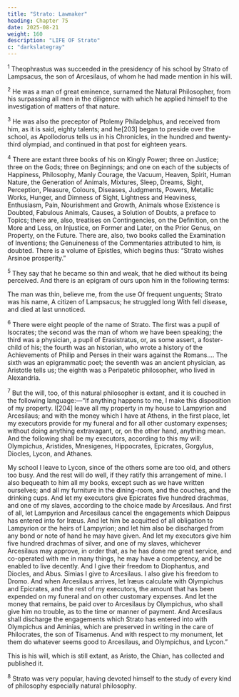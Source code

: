```yaml
---
title: "Strato: Lawmaker"
heading: Chapter 75
date: 2025-08-21
weight: 160
description: "LIFE OF Strato"
c: "darkslategray"
---
```



<sup>1</sup> Theophrastus was succeeded in the presidency of his school by Strato of Lampsacus, the son of Arcesilaus, of whom he had made mention in his will.

<sup>2</sup> He was a man of great eminence, surnamed the Natural Philosopher, from his surpassing all men in the diligence with which he applied himself to the investigation of matters of that nature.

<sup>3</sup> He was also the preceptor of Ptolemy Philadelphus, and received from him, as it is said, eighty talents; and he[203] began to preside over the school, as Apollodorus tells us in his Chronicles, in the hundred and twenty-third olympiad, and continued in that post for eighteen years.


<sup>4</sup> There are extant three books of his on Kingly Power; three on Justice; three on the Gods; three on Beginnings; and one on each of the subjects of Happiness, Philosophy, Manly Courage, the Vacuum, Heaven, Spirit, Human Nature, the Generation of Animals, Mixtures, Sleep, Dreams, Sight, Perception, Pleasure, Colours, Diseases, Judgments, Powers, Metallic Works, Hunger, and Dimness of Sight, Lightness and Heaviness, Enthusiasm, Pain, Nourishment and Growth, Animals whose Existence is Doubted, Fabulous Animals, Causes, a Solution of Doubts, a preface to Topics; there are, also, treatises on Contingencies, on the Definition, on the More and Less, on Injustice, on Former and Later, on the Prior Genus, on Property, on the Future. There are, also, two books called the Examination of Inventions; the Genuineness of the Commentaries attributed to him, is doubted. There is a volume of Epistles, which begins thus: “Strato wishes Arsinoe prosperity.”


<sup>5</sup> They say that he became so thin and weak, that he died without its being perceived. And there is an epigram of ours upon him in the following terms:

The man was thin, believe me, from the use
Of frequent unguents; Strato was his name,
A citizen of Lampsacus; he struggled long
With fell disease, and died at last unnoticed.


<sup>6</sup> There were eight people of the name of Strato. The first was a pupil of Isocrates; the second was the man of whom we have been speaking; the third was a physician, a pupil of Erasistratus, or, as some assert, a foster-child of his; the fourth was an historian, who wrote a history of the Achievements of Philip and Perses in their wars against the Romans.… The sixth was an epigrammatic poet; the seventh was an ancient physician, as Aristotle tells us; the eighth was a Peripatetic philosopher, who lived in Alexandria.

<sup>7</sup> But the will, too, of this natural philosopher is extant, and it is couched in the following language:—“If anything happens to me, I make this disposition of my property. I[204] leave all my property in my house to Lampyrion and Arcesilaus; and with the money which I have at Athens, in the first place, let my executors provide for my funeral and for all other customary expenses; without doing anything extravagant, or, on the other hand, anything mean. And the following shall be my executors, according to this my will: Olympichus, Aristides, Mnesigenes, Hippocrates, Epicrates, Gorgylus, Diocles, Lycon, and Athanes.

My school I leave to Lycon, since of the others some are too old, and others too busy. And the rest will do well, if they ratify this arrangement of mine. I also bequeath to him all my books, except such as we have written ourselves; and all my furniture in the dining-room, and the couches, and the drinking cups. And let my executors give Epicrates five hundred drachmas, and one of my slaves, according to the choice made by Arcesilaus. And first of all, let Lampyrion and Arcesilaus cancel the engagements which Daippus has entered into for Iræus. And let him be acquitted of all obligation to Lampyrion or the heirs of Lampyrion; and let him also be discharged from any bond or note of hand he may have given. And let my executors give him five hundred drachmas of silver, and one of my slaves, whichever Arcesilaus may approve, in order that, as he has done me great service, and co-operated with me in many things, he may have a competency, and be enabled to live decently. And I give their freedom to Diophantus, and Diocles, and Abus. Simias I give to Arcesilaus. I also give his freedom to Dromo. And when Arcesilaus arrives, let Iræus calculate with Olympichus and Epicrates, and the rest of my executors, the amount that has been expended on my funeral and on other customary expenses. And let the money that remains, be paid over to Arcesilaus by Olympichus, who shall give him no trouble, as to the time or manner of payment. And Arcesilaus shall discharge the engagements which Strato has entered into with Olympichus and Aminias, which are preserved in writing in the care of Philocrates, the son of Tisamenus. And with respect to my monument, let them do whatever seems good to Arcesilaus, and Olympichus, and Lycon.”

This is his will, which is still extant, as Aristo, the Chian, has collected and published it.

<sup>8</sup> Strato was very popular, having devoted himself to the study of every kind of philosophy especially natural philosophy.